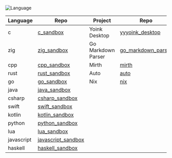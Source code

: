 ![Language](https://github-readme-stats.vercel.app/api/top-langs/?username=permalik&size_weight=0.5&count_weight=0.5&theme=apprentice&card_width=650&langs_count=20&custom_title=Languages&layout=compact)

| Language   | Repo                                                                     | Project              | Repo                                                                     |
|------------|--------------------------------------------------------------------------|----------------------|--------------------------------------------------------------------------|
| c          | [c_sandbox](https://github.com/permalik/c_sandbox)                   | Yoink Desktop        | [yyyoink_desktop](https://github.com/permalik/yyyoink_desktop)           |
| zig        | [zig_sandbox](https://github.com/permalik/zig_sandbox)               | Go Markdown Parser   | [go_markdown_parser](https://github.com/permalik/go_markdown_parser)     |
| cpp        | [cpp_sandbox](https://github.com/permalik/cpp_sandbox)               | Mirth                | [mirth](https://github.com/permalik/mirth)                               |
| rust       | [rust_sandbox](https://github.com/permalik/rust_sandbox)             | Auto                 | [auto](https://github.com/permalik/auto)                                 |
| go         | [go_sandbox](https://github.com/permalik/go_sandbox)                 | Nix                  | [nix](https://github.com/permalik/nix)                                   |
| java       | [java_sandbox](https://github.com/permalik/java_sandbox)             |                      |                                                                          |
| csharp     | [csharp_sandbox](https://github.com/permalik/csharp_sandbox)         |                      |                                                                          |
| swift      | [swift_sandbox](https://github.com/permalik/swift_sandbox)           |                      |                                                                          |
| kotlin     | [kotlin_sandbox](https://github.com/permalik/kotlin_sandbox)         |                      |                                                                          |
| python     | [python_sandbox](https://github.com/permalik/python_sandbox)         |                      |                                                                          |
| lua        | [lua_sandbox](https://github.com/permalik/lua_sandbox)               |                      |                                                                          |
| javascript | [javascript_sandbox](https://github.com/permalik/javascript_sandbox) |                      |                                                                          |
| haskell    | [haskell_sandbox](https://github.com/permalik/haskell_sandbox)       |                      |                                                                          |

<!--
![Language](https://github-readme-stats.vercel.app/api/top-langs/?username=permalik&size_weight=0.5&count_weight=0.5&theme=apprentice&langs_count=20&custom_title=Languages&layout=compact)
-->

<!--
**permalik/permalik** is a ✨ _special_ ✨ repository because its `README.md` (this file) appears on your GitHub profile.

Here are some ideas to get you started:

- 🔭 I’m currently working on ...
- 🌱 I’m currently learning ...
- 👯 I’m looking to collaborate on ...
- 🤔 I’m looking for help with ...
- 💬 Ask me about ...
- 📫 How to reach me: ...
- 😄 Pronouns: ...
- ⚡ Fun fact: ...
-->
